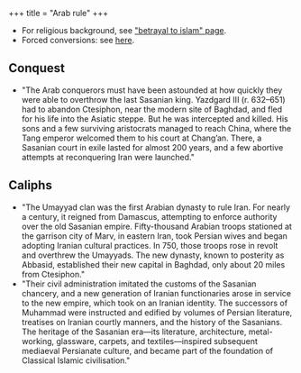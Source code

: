 +++
title = "Arab rule"
+++

- For religious background, see ["betrayal to islam" page](../religion/5_betrayal_to_islam/).
- Forced conversions: see [here](../../main/rivals/abe-disease/islam/intro/).

## Conquest
- "The Arab conquerors must have been astounded at how quickly they were able to overthrow the last Sasanian king. Yazdgard III (r. 632–651) had to abandon Ctesiphon, near the modern site of Baghdad, and fled for his life into the Asiatic steppe. But he was intercepted and killed. His sons and a few surviving aristocrats managed to reach China, where the Tang emperor welcomed them to his court at Chang’an. There, a Sasanian court in exile lasted for almost 200 years, and a few abortive attempts at reconquering Iran were launched."

## Caliphs
- "The Umayyad clan was the first Arabian dynasty to rule Iran. For nearly a century, it reigned from Damascus, attempting to enforce authority over the old Sasanian empire. Fifty-thousand Arabian troops stationed at the garrison city of Marv, in eastern Iran, took Persian wives and began adopting Iranian cultural practices. In 750, those troops rose in revolt and overthrew the Umayyads. The new dynasty, known to posterity as Abbasid, established their new capital in Baghdad, only about 20 miles from Ctesiphon."
- "Their civil administration imitated the customs of the Sasanian chancery, and a new generation of Iranian functionaries arose in service to the new empire, which took on an Iranian identity. The successors of Muhammad were instructed and edified by volumes of Persian literature, treatises on Iranian courtly manners, and the history of the Sasanians. The heritage of the Sasanian era—its literature, architecture, metal-working, glassware, carpets, and textiles—inspired subsequent mediaeval Persianate culture, and became part of the foundation of Classical Islamic civilisation."
